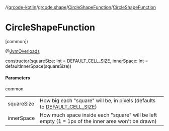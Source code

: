 //[qrcode-kotlin](../../../index.md)/[qrcode.shape](../index.md)/[CircleShapeFunction](index.md)/[CircleShapeFunction](-circle-shape-function.md)

# CircleShapeFunction

[common]\

@[JvmOverloads](https://kotlinlang.org/api/latest/jvm/stdlib/kotlin.jvm/-jvm-overloads/index.html)

constructor(squareSize: [Int](https://kotlinlang.org/api/latest/jvm/stdlib/kotlin/-int/index.html) = DEFAULT_CELL_SIZE, innerSpace: [Int](https://kotlinlang.org/api/latest/jvm/stdlib/kotlin/-int/index.html) = defaultInnerSpace(squareSize))

#### Parameters

common

| | |
|---|---|
| squareSize | How big each &quot;square&quot; will be, in pixels (defaults to [DEFAULT_CELL_SIZE](../../qrcode.raw/-q-r-code-processor/-companion/-d-e-f-a-u-l-t_-c-e-l-l_-s-i-z-e.md)) |
| innerSpace | How much space inside each &quot;square&quot; will be left empty (1 = 1px of the inner area won't be drawn) |
